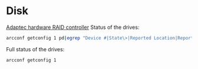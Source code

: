 # Disk
[Adaptec hardware RAID controller](https://docs.hetzner.com/robot/dedicated-server/raid/adaptec-raid-controller/)
Status of the drives:
```sh
arcconf getconfig 1 pd|egrep "Device #|State\>|Reported Location|Reported Channel|S.M.A.R.T. warnings|Model|Serial number"
```
Full status of the drives:
```sh
arcconf getconfig 1
```
